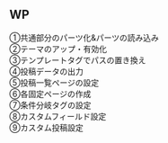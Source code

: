 <h2>WP</h1>
<p>①共通部分のパーツ化&パーツの読み込み<br>
②テーマのアップ・有効化<br>
③テンプレートタグでパスの置き換え<br>
④投稿データの出力<br>
⑤投稿一覧ページの設定<br>
⑥各固定ページの作成<br>
⑦条件分岐タグの設定<br>
⑧カスタムフィールド設定<br>
⑨カスタム投稿設定<br>

